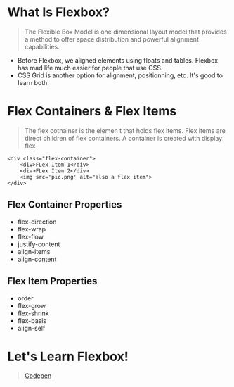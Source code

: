 # What Is Flexbox?
> The Flexible Box Model is one dimensional layout model that provides a method to offer space distribution and powerful alignment capabilities.
* Before Flexbox, we aligned elements using floats and tables. Flexbox has mad life much easier for people that use CSS.
* CSS Grid is another option for alignment, positionning, etc. It's good to learn both.
# Flex Containers & Flex Items
> The flex cotnainer is the elemen t that holds flex items. Flex items are direct children of flex containers. A container is created with display: flex
```
<div class="flex-container">
    <div>FLex Item 1</div>
    <div>FLex Item 2</div>
    <img src='pic.png' alt="also a flex item">
</div>
```
## Flex Container Properties
* flex-direction
* flex-wrap
* flex-flow
* justify-content
* align-items
* align-content
## Flex Item Properties
* order
* flex-grow
* flex-shrink
* flex-basis
* align-self
# Let's Learn Flexbox!
> [Codepen](https://codepen.io/bradtraversy/pen/JjrzzOW)